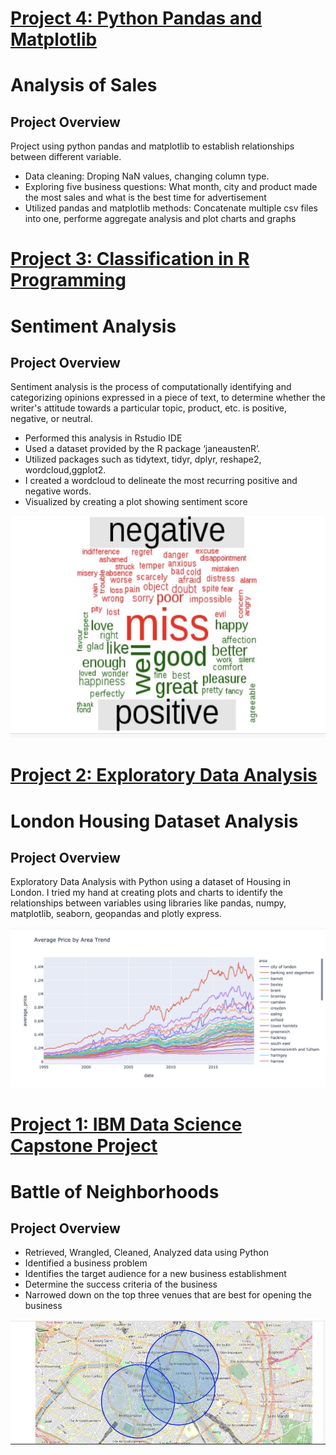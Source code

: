 # [Project 4: Python Pandas and Matplotlib](https://github.com/Esther-Ogundipe/Pandas_Matplotlib)

# Analysis of Sales

## Project Overview
Project using python pandas and matplotlib to establish relationships between different variable.

* Data cleaning: Droping NaN values, changing column type.
* Exploring five business questions: What month, city and product made the most sales and what is the best time for advertisement
* Utilized pandas and matplotlib methods: Concatenate multiple csv files into one, performe aggregate analysis and plot charts and graphs





# [Project 3: Classification in R Programming](https://github.com/Esther-Ogundipe/Portfolio-Project-1/tree/develop)

# Sentiment Analysis

## Project Overview
Sentiment analysis is the process of computationally identifying and categorizing opinions expressed in a piece of text, to determine whether the writer's attitude towards a particular topic, product, etc. is positive, negative, or neutral.

* Performed this analysis in Rstudio IDE
* Used a dataset provided by the R package ‘janeaustenR’.
* Utilized packages such as tidytext, tidyr, dplyr, reshape2, wordcloud,ggplot2.
* I created a wordcloud to delineate the most recurring positive and negative words. 
* Visualized by creating a plot showing sentiment score 

![](/word_cloud.png) 

# [Project 2: Exploratory Data Analysis](https://www.kaggle.com/estherogundipe/london-housing-dataset-eda)

# London Housing Dataset Analysis

## Project Overview
Exploratory Data Analysis with Python using a dataset of Housing in London. I tried my hand at creating plots and charts to identify the relationships between variables using libraries like pandas, numpy, matplotlib, seaborn, geopandas and plotly express.

![](/image_london_housing.png)

# [Project 1: IBM Data Science Capstone Project](https://github.com/Esther-Ogundipe/Data-Science-Porfolio)

# Battle of Neighborhoods

## Project Overview
* Retrieved, Wrangled, Cleaned, Analyzed data using Python
* Identified a business problem 
* Identifies the target audience for a new business establishment
* Determine the success criteria of the business
* Narrowed down on the top three venues that are best for opening the business

![](/battle_of_neighborhods.png)



